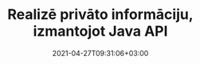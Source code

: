 ---
############################# Static ############################
layout: "product"
date: 2021-04-27T09:31:06+03:00
draft: false

product: "Redaction"
product_tag: "redaction"
platform: "Java"
platform_tag: "java"

############################# Head ############################
head_title: "Java Redakcijas API | Slēpt sensitīvus datus no PDF Word Excel Attēls"
head_description: "Java dokumentu redakcijas API — Paslēpt personas datus no PDF, Word, Excel, PowerPoint prezentācijas un rastra attēlus, izmantojot dažādus redakcijas veidus."

############################# Header ############################
title: "Realizē privāto informāciju, izmantojot Java API"
description: "Izslēdziet vai paslēpiet personisko informāciju un metadatus no dokumentiem, darblapām, prezentācijām, PDF un rastra attēlu failiem, izmantojot Java redakcijas API."
button:
    enable: true

############################# SubMenu ############################
submenu:
    enable: true
    
    left:
        img_alt: "GroupDocs.Redaction for Java"
        image: "https://www.groupdocs.cloud/templates/groupdocs/images/product-logos/groupdocs-redaction-java.png"
        product: "GroupDocs.Redaction"
        platform: "Java"

    middle:
        button:
            # button loop
            - link: "#overview"
              text: "Pārskats"

            # button loop
            - link: "#features"
              text: "Features"

            # button loop
            - link: "#support"
              text: "Atbalsts"

            # button loop
            - link: "https://products.groupdocs.app/redaction"
              text: "Live Demo"

            # button loop
            - link: "https://purchase.groupdocs.com/pricing/redaction/java"
              text: "Cenu noteikšana"

    right:
        link_download: "https://downloads.groupdocs.com/redaction"
        link_learn: "https://docs.groupdocs.com/redaction/java/"
        link_buy: "https://purchase.groupdocs.com"

############################# Overview ############################
overview:
    enable: true
    content: |
      GroupDocs.Redaction for Java API ļauj izstrādātājiem noņemt sensitīvus datus no populāriem failu formātiem, piemēram, Microsoft Word, Excel, PowerPoint, PDF un attēliem, lai tos varētu izmantot un izplatīt, bet joprojām aizsargā konfidenciālu informāciju. Redakcijas bibliotēka piedāvā vienotu formāta neatkarīgu saskarni, lai rediģētu jebkāda veida klasificētu informāciju, tostarp sociālā nodrošinājuma numurus, medicīnisko informāciju, finanšu, patentētu, juridisku vai pat tirdzniecības informāciju, izmantojot tekstu, metadatus un anotāciju redakcijas veidus. Tas ļauj saglabāt dokumentu tā sākotnējā formātā un izveidot dezinficētu PDF dokumentu ar oriģinālo lapu rastra attēliem.
    tabs:
      enable: true
      
      ## TAB ONE ##
      tab_one:
        description: |
          Tālāk ir sniegts pārskats par GroupDocs.Redaction par Java:
      
        right:
          enable: true
          icon: "fab fa-html5"
          title: "Pārskats"
          content: |
            * Realizēt tekstu
            * Reģēt metadatus
            * Realizēt anotāciju
            * Redakts tabulveida dokuments
            * Realizēt aizsargātus failus
            * Pielāgošana
      
      ## TAB TWO ##
      tab_two:
        description: |
          GroupDocs.Redaction Java atbalsta šādus [dokumentu failu formātus](https://docs.groupdocs.com/redaction//supported-document-formats/) :java

        right:
          enable: true
          table:
            # table loop
            - title: "Realizēt tekstu, metadatus un komentārus"
              content: |
                * **Word**: DOC, DOCX, DOT, ODT, DOTX, DOCM, DOTM, RTF
                * **Excel**: XLS, XLSX, XLT, XLTX, XLSM, XLTM, CSV
                * **PowerPoint**: PPT, PPTX, PPS, PPSX, POTX, PPTM, PPSM, POTM
                * **Fiksēts izkārtojums**: PDF
                * **Rastra attēli**: JPG, BMP, PNG, GIF, TIFF

      ## TAB THREE ##
      tab_three:
        description: |
          GroupDocs.Redaction Java atbalsta šādas operētājsistēmas, ietvarus un pakešu pārvaldniekus:
        
        left:
          enable: true
          table:
            # table loop
            - icon: "fab fa-windows"
              title: "Operētājsistēmas"
              content: |
                * Microsoft Windows Desktop
                * Microsoft Windows Server
                * Linux
                * Mac OS

            # table loop
            - icon: "fas fa-code"
              title: "Atbalstītās sistēmas"
              content: |
                * Java 7 (1.7.) un augstāk

        right:
          enable: true
          table:
            # table loop
            - icon: "fas fa-zobratus"
              title: "Attīstības vide"
              content: |
                * NetBeans
                * IntelliJ IDEA
                * Eclipse

            # table loop
            - icon: "fas fa-tools"
              title: "Veidot automatizācijas rīku"
              content: |
                * Maven

############################# Features ############################
features:
    enable: true
    title: "GroupDocs.Redaction Java funkcijām"

    feature:
      # feature loop
      - icon: "fas fa-copy"
        content: "Meklējiet un rediģējiet precīzas meklēšanas virknes atbilstības"

      # feature loop
      - icon: "fas fa-eye"
        content: "Kontrolēt redakcijas procesu un izlaist konkrētas atbilstības"

      # feature loop
      - icon: "fas fa-bolt"
        content: "Atrodiet un rediģējiet, izmantojot regulārās izteiksmes"
      
      # feature loop
      - icon: "fas fa-file-powerpoint"
        content: "Iebūvēts atbalsts biroja formātiem un PDF"

      # feature loop
      - icon: "fas fa-code"
        content: "Iztīrīt metadatus vai rediģēt metadatu vērtības"

      # feature loop
      - icon: "fas fa-cloud"
        content: "Redakcijas ierobežojums noteiktām darblapām un kolonnām"

      # feature loop
      - icon: "fas fa-remove-format"
        content: "Noņemt anotācijas vai rediģēt to tekstus"

      # feature loop
      - icon: "fas fa-comment-slash"
        content: "Teksta (izņēmuma kodu) vai grafisko (krāsainu taisnstūru) redakcijas izmantošana"

      # feature loop
      - icon: "fas fa-location-arrow"
        content: "Saglabājiet dokumentu tā sākotnējā formātā vai kā PDF ar oriģinālo lapu rastra attēliem"

      # feature loop
      - icon: "fas fa-border-all"
        content: "Atbalsts rastra attēlu formātiem un attēlu reģionu redakcijām"

      # feature loop
      - icon: "fas fa-wrench"
        content: "Integrācijas interfeiss pielāgotas redakcijas un formātu ieviešanai"

      # feature loop
      - icon: "fas fa-columns"
        content: "Rediģēt vai noņemt EXIF metadatus no attēla failiem"

      # feature loop
      - icon: "fas fa-file-word"
        content: "Redakt iegultos attēlus iekšā PDF, Word & prezentācijas dokumentos"

    more_feature:
      # more_feature_loop
      - title: "Privātuma nodrošināšanai, redakcijā savus klasificētos datus"
        content: |
          GroupDocs.Redaction for Java bibliotēka ļauj izstrādātājiem rediģēt tekstu un attēlus no atbalstītajiem dokumentiem, izmantojot dažādus redakcijas veidus. Lai izmantotu mūsu Redaction API ir vienkārša un taisni uz priekšu.  

          Šajā koda piemērā tiek izmantots tabulveida dokuments, piemēram, Microsoft Excel izklājlapa, kurā redakcijas tvērumu var ierobežot līdz noteiktai darblapai un/vai kolonnai. Tas izmanto filtrus, lai rediģētu otro kolonnu ar e-pasta ziņojumiem darblapā “Klienti”, atstājot visus pārējos e-pasta ziņojumus dokumentā neskartu.

          ```java
          // Redaktora klases instances izveide
          final Redactor redactor  = new Redactor("sample.xlsx");
          try
          {
              CellFilter filter = new CellFilter();
              filter.setColumnIndex(1);
              filter.setWorkSheetName("Customers");
              Pattern expression = Pattern.compile("^\\w+([-+.']\\w+)*@\\w+([-.]\\w+)*\\.\\w+([-.]\\w+)*$");
              // Lietot redakciju
              RedactorChangeLog result = redactor.apply(new CellColumnRedaction(filter, expression, new ReplacementOptions("[customer email]")));
              if (result.getStatus() != RedactionStatus.Failed)
              {
                  SaveOptions so = new SaveOptions();
                  so.setAddSuffix(true);
                  so.setRasterizeToPDF(false);
                  redactor.save(so);
              };
          }
          finally { redactor.close(); }
          ```

############################# Support ############################
support:
    enable: true

############################# Solutions ############################
solutions:
    enable: true
    title: "GroupDocs.Redaction piedāvā dokumentu apskates API citām populārām izstrādes vidēm"

    solution:
        # solution loop
        - img_alt: "GroupDocs.Redaction for .NET"
          image: "https://www.groupdocs.cloud/templates/groupdocs/images/product-logos/groupdocs-redaction-net.png"
          product: "GroupDocs.Redaction"
          platform: ".NET"
          link: "/redaction/net/"

############################# Back to top ###############################
back_to_top:
  enable: true
---